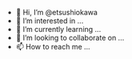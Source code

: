 - 👋 Hi, I’m @etsushiokawa
- 👀 I’m interested in ...
- 🌱 I’m currently learning ...
- 💞️ I’m looking to collaborate on ...
- 📫 How to reach me ...

<!---
etsushiokawa/etsushiokawa is a ✨ special ✨ repository because its `README.md` (this file) appears on your GitHub profile.
You can click the Preview link to take a look at your changes.
--->
